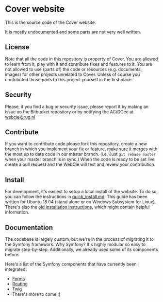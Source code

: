 # Cover website
This is the source code of the Cover website.

It is mostly undocumented and some parts are not very well written.

## License
Note that all the code in this repository is property of Cover. You are allowed to learn from it, play with it and contribute fixes and features to it. You are not allowed to use (parts of) the code or resources (e.g. documents, images) for other projects unrelated to Cover. Unless of course you contributed those parts to this project yourself in the first place.

## Security
Please, if you find a bug or security issue, please report it by making an issue on the Bitbucket repository or by notifying the AC/DCee at webcie@rug.nl

## Contribute
If you want to contribute code please fork this repository, create a new branch in which you implement your fix or feature, make sure it merges with the most up to date code in our master branch. (i.e. Just `git rebase master` when your master branch is in sync.) When the code is ready to be set live create a pull request and the WebCie will test and review your contribution.

## Install
For development, it's easiest to setup a local install of the website. To do so, you can follow the instructions in [quick_install.md](/docs/quick_install.md). This guide has been written for Ubuntu 18.04 (stand alone or on Windows Subsystem for Linux). There's also the [old installation instructions](/docs/install.old.md), which might contain helpful information.

## Documentation
The codebase is largely custom, but we're in the process of migrating it to the Symfony framework. Why Symfony? It's highly modular so easy to migrate step-by-step. Additionally, we already used some of its components before. 

Here's a list of the Symfony components that have currently been integrated:
- [Forms](/docs/forms.md)
- [Routing](https://symfony.com/doc/current/create_framework/routing.html)
- [Twig](https://twig.symfony.com/doc/2.x/)
- There's more to come ;)
